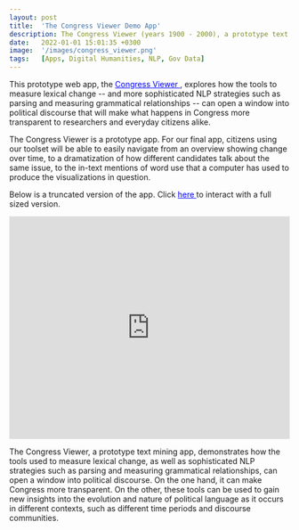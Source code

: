 ```yaml
---
layout: post
title:  'The Congress Viewer Demo App'
description: The Congress Viewer (years 1900 - 2000), a prototype text mining app, demonstrates the potential of tools designed to measure lexical changes, including advanced NLP techniques like parsing and analyzing grammatical relationships. This app can increase transparency in Congress while also providing new insights into the evolution and nature of political language across various contexts, including different time periods and discourse communities.
date:   2022-01-01 15:01:35 +0300
image:  '/images/congress_viewer.png'
tags:   [Apps, Digital Humanities, NLP, Gov Data]
---
```

This prototype web app, the <a href="https://shinyviz.smu.edu/shiny/public/congress-viewer-demo/" style="color: blue"> Congress Viewer </a>, explores how the tools to measure lexical change -- and more sophisticated NLP strategies such as parsing and measuring grammatical relationships -- can open a window into political discourse that will make what happens in Congress more transparent to researchers and everyday citizens alike. 

The Congress Viewer is a prototype app. For our final app, citizens using our toolset will be able to easily navigate from an overview showing change over time, to a dramatization of how different candidates talk about the same issue, to the in-text mentions of word use that a computer has used to produce the visualizations in question.  

Below is a truncated version of the app. Click <a href="https://shinyviz.smu.edu/shiny/public/congress-viewer-demo/" style="color: blue"> here </a> to interact with a full sized version. 

<iframe height="400" width="100%" frameborder="no" src="https://shinyviz.smu.edu/shiny/public/congress-viewer-demo/"> </iframe>


The Congress Viewer, a prototype text mining app, demonstrates how the tools used to measure lexical change, as well as sophisticated NLP strategies such as parsing and measuring grammatical relationships, can open a window into political discourse. On the one hand, it can make Congress more transparent. On the other, these tools can be used to gain new insights into the evolution and nature of political language as it occurs in different contexts, such as different time periods and discourse communities. 
